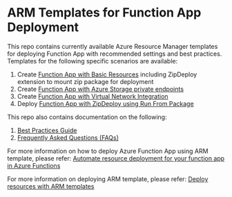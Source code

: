 # ARM Templates for Function App Deployment

This repo contains currently available Azure Resource Manager templates for deploying Function App with recommended settings and best practices. Templates for the following specific scenarios are available:

1. Create <a href="/function-app-basic-resources">Function App with Basic Resources</a> including ZipDeploy extension to mount zip package for deployment
2. Create <a href="/function-app-storage-private-endpoints">Function App with Azure Storage private endpoints</a>
3. Create <a href="/function-app-vnet-integration">Function App with Virtual Network Integration</a>
4. Deploy <a href="/zip-deploy-run-from-package">Function App with ZipDeploy using Run From Package</a>

This repo also contains documentation on the following:

1. <a href="https://github.com/patelchandni/arm-template-functions-deployment/wiki/Best-Practices-Guide">Best Practices Guide</a>
2. <a href="https://github.com/patelchandni/arm-template-functions-deployment/wiki/Frequently-Asked-Questions-(FAQs)">Frequently Asked Questions (FAQs)</a>

For more information on how to deploy Azure Function App using ARM template, please refer: <a href="https://docs.microsoft.com/en-us/azure/azure-functions/functions-infrastructure-as-code">Automate resource deployment for your function app in Azure Functions</a>

For more information on deploying ARM template, please refer: <a href="https://docs.microsoft.com/en-us/azure/azure-resource-manager/templates/deploy-portal">Deploy resources with ARM templates</a>


